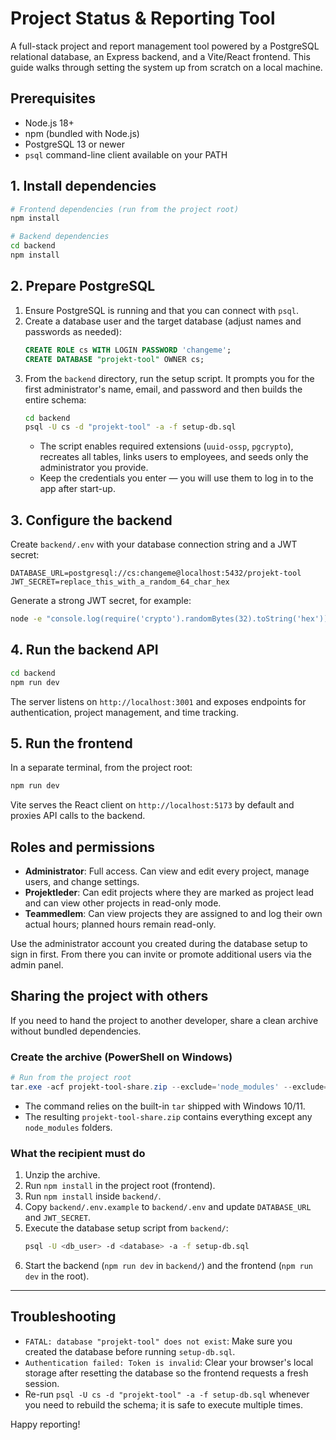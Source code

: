 # Project Status & Reporting Tool

A full-stack project and report management tool powered by a PostgreSQL relational database, an Express backend, and a Vite/React frontend. This guide walks through setting the system up from scratch on a local machine.

## Prerequisites
- Node.js 18+
- npm (bundled with Node.js)
- PostgreSQL 13 or newer
- `psql` command-line client available on your PATH

## 1. Install dependencies
```bash
# Frontend dependencies (run from the project root)
npm install

# Backend dependencies
cd backend
npm install
```

## 2. Prepare PostgreSQL
1. Ensure PostgreSQL is running and that you can connect with `psql`.
2. Create a database user and the target database (adjust names and passwords as needed):
   ```sql
   CREATE ROLE cs WITH LOGIN PASSWORD 'changeme';
   CREATE DATABASE "projekt-tool" OWNER cs;
   ```
3. From the `backend` directory, run the setup script. It prompts you for the first administrator's name, email, and password and then builds the entire schema:
   ```bash
   cd backend
   psql -U cs -d "projekt-tool" -a -f setup-db.sql
   ```
   - The script enables required extensions (`uuid-ossp`, `pgcrypto`), recreates all tables, links users to employees, and seeds only the administrator you provide.
   - Keep the credentials you enter — you will use them to log in to the app after start-up.

## 3. Configure the backend
Create `backend/.env` with your database connection string and a JWT secret:
```env
DATABASE_URL=postgresql://cs:changeme@localhost:5432/projekt-tool
JWT_SECRET=replace_this_with_a_random_64_char_hex
```
Generate a strong JWT secret, for example:
```bash
node -e "console.log(require('crypto').randomBytes(32).toString('hex'))"
```

## 4. Run the backend API
```bash
cd backend
npm run dev
```
The server listens on `http://localhost:3001` and exposes endpoints for authentication, project management, and time tracking.

## 5. Run the frontend
In a separate terminal, from the project root:
```bash
npm run dev
```
Vite serves the React client on `http://localhost:5173` by default and proxies API calls to the backend.

## Roles and permissions
- **Administrator**: Full access. Can view and edit every project, manage users, and change settings.
- **Projektleder**: Can edit projects where they are marked as project lead and can view other projects in read-only mode.
- **Teammedlem**: Can view projects they are assigned to and log their own actual hours; planned hours remain read-only.

Use the administrator account you created during the database setup to sign in first. From there you can invite or promote additional users via the admin panel.

## Sharing the project with others
If you need to hand the project to another developer, share a clean archive without bundled dependencies.

### Create the archive (PowerShell on Windows)
```powershell
# Run from the project root
tar.exe -acf projekt-tool-share.zip --exclude='node_modules' --exclude='*/node_modules' .
```
- The command relies on the built-in `tar` shipped with Windows 10/11.
- The resulting `projekt-tool-share.zip` contains everything except any `node_modules` folders.

### What the recipient must do
1. Unzip the archive.
2. Run `npm install` in the project root (frontend).
3. Run `npm install` inside `backend/`.
4. Copy `backend/.env.example` to `backend/.env` and update `DATABASE_URL` and `JWT_SECRET`.
5. Execute the database setup script from `backend/`:
   ```bash
   psql -U <db_user> -d <database> -a -f setup-db.sql
   ```
6. Start the backend (`npm run dev` in `backend/`) and the frontend (`npm run dev` in the root).

---
## Troubleshooting
- `FATAL: database "projekt-tool" does not exist`: Make sure you created the database before running `setup-db.sql`.
- `Authentication failed: Token is invalid`: Clear your browser's local storage after resetting the database so the frontend requests a fresh session.
- Re-run `psql -U cs -d "projekt-tool" -a -f setup-db.sql` whenever you need to rebuild the schema; it is safe to execute multiple times.

Happy reporting!
